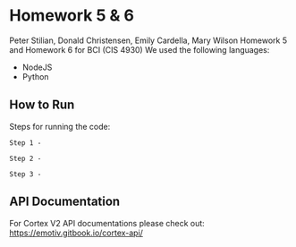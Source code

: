 # Homework 5 & 6
Peter Stilian, Donald Christensen, Emily Cardella, Mary Wilson
Homework 5 and Homework 6 for BCI (CIS 4930)
We used the following languages:
* NodeJS
* Python

## How to Run
Steps for running the code:
```
Step 1 -
```
```
Step 2 -
```
```
Step 3 -
```

## API Documentation
For Cortex V2 API documentations please check out: https://emotiv.gitbook.io/cortex-api/
